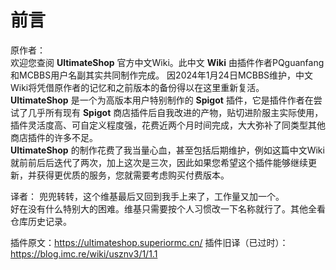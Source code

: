# 前言

原作者：  
欢迎您查阅 **UltimateShop** 官方中文Wiki。此中文 **Wiki** 由插件作者PQguanfang和MCBBS用户名副其实共同制作完成。
因2024年1月24日MCBBS维护，中文Wiki将凭借原作者的记忆和之前版本的备份得以在这里重新复活。  
**UltimateShop** 是一个为高版本用户特别制作的 **Spigot** 插件，它是插件作者在尝试了几乎所有现有 **Spigot** 商店插件后自我改进的产物，贴切进阶服主实际使用，插件灵活度高、可自定义程度强，花费近两个月时间完成，大大弥补了同类型其他商店插件的许多不足。  
**UltimateShop** 的制作花费了我当量心血，甚至包括后期维护，例如这篇中文Wiki就前前后后迭代了两次，加上这次是三次，因此如果您希望这个插件能够继续更新，并获得更优质的服务，您就需要考虑购买付费版本。

译者：
兜兜转转，这个维基最后又回到我手上来了，工作量又加一个。  
好在没有什么特别大的困难。维基只需要按个人习惯改一下名称就行了。其他全看仓库历史记录。

插件原文：https://ultimateshop.superiormc.cn/
插件旧译（已过时）：https://blog.imc.re/wiki/usznv3/1/1.1